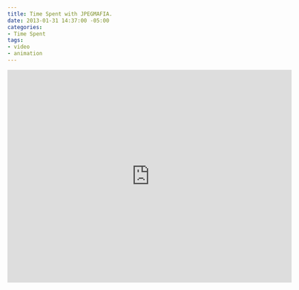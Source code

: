 ```yaml
---
title: Time Spent with JPEGMAFIA.
date: 2013-01-31 14:37:00 -05:00
categories:
- Time Spent
tags:
- video
- animation
---
```


<div class="video-standard">
<iframe src="https://player.vimeo.com/video/254167115" width="640" height="480" frameborder="0" webkitallowfullscreen mozallowfullscreen allowfullscreen allow="autoplay" background="1"></iframe>
</div>
